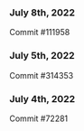 ### July 8th, 2022

Commit #111958

### July 5th, 2022

Commit #314353


### July 4th, 2022

Commit #72281
